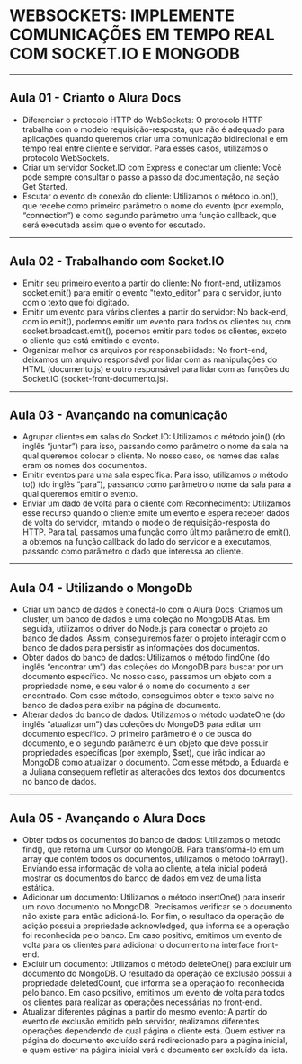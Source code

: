 # WEBSOCKETS: IMPLEMENTE COMUNICAÇÕES EM TEMPO REAL COM SOCKET.IO E MONGODB

---
## Aula 01 - Crianto o Alura Docs
<ul>
  <li>
    Diferenciar o protocolo HTTP do WebSockets: O protocolo HTTP trabalha com o modelo requisição-resposta, que não é adequado para aplicações quando queremos criar uma comunicação bidirecional e em tempo real entre cliente e servidor. Para esses casos, utilizamos o protocolo WebSockets.
  </li>
  <li>
    Criar um servidor Socket.IO com Express e conectar um cliente: Você pode sempre consultar o passo a passo da documentação, na seção Get Started.
  </li>
  <li>
    Escutar o evento de conexão do cliente: Utilizamos o método io.on(), que recebe como primeiro parâmetro o nome do evento (por exemplo, “connection”) e como segundo parâmetro uma função callback, que será executada assim que o evento for escutado.
  </li>
</ul>

---
## Aula 02 - Trabalhando com Socket.IO
<ul>
  <li>Emitir seu primeiro evento a partir do cliente: No front-end, utilizamos socket.emit() para emitir o evento "texto_editor" para o servidor, junto com o texto que foi digitado.</li>
  <li>Emitir um evento para vários clientes a partir do servidor: No back-end, com io.emit(), podemos emitir um evento para todos os clientes ou, com socket.broadcast.emit(), podemos emitir para todos os clientes, exceto o cliente que está emitindo o evento.</li>
  <li>Organizar melhor os arquivos por responsabilidade: No front-end, deixamos um arquivo responsável por lidar com as manipulações do HTML (documento.js) e outro responsável para lidar com as funções do Socket.IO (socket-front-documento.js).</li>
</ul>

---
## Aula 03 - Avançando na comunicação
<ul>
  <li>Agrupar clientes em salas do Socket.IO: Utilizamos o método join() (do inglês “juntar”) para isso, passando como parâmetro o nome da sala na qual queremos colocar o cliente. No nosso caso, os nomes das salas eram os nomes dos documentos.</li>
  <li>Emitir eventos para uma sala específica: Para isso, utilizamos o método to() (do inglês “para”), passando como parâmetro o nome da sala para a qual queremos emitir o evento.</li>
  <li>Enviar um dado de volta para o cliente com Reconhecimento: Utilizamos esse recurso quando o cliente emite um evento e espera receber dados de volta do servidor, imitando o modelo de requisição-resposta do HTTP. Para tal, passamos uma função como último parâmetro de emit(), a obtemos na função callback do lado do servidor e a executamos, passando como parâmetro o dado que interessa ao cliente.</li>
</ul>

--- 
## Aula 04 - Utilizando o MongoDb
<ul>
  <li>
    Criar um banco de dados e conectá-lo com o Alura Docs: Criamos um cluster, um banco de dados e uma coleção no MongoDB Atlas. Em seguida, utilizamos o driver do Node.js para conectar o projeto ao banco de dados. Assim, conseguiremos fazer o projeto interagir com o banco de dados para persistir as informações dos documentos.
  </li>
  <li>
    Obter dados do banco de dados: 
    Utilizamos o método findOne (do inglês “encontrar um”) das coleções do MongoDB para buscar por um documento específico. No nosso caso, passamos um objeto com a propriedade nome, e seu valor é o nome do documento a ser encontrado. Com esse método, conseguimos obter o texto salvo no banco de dados para exibir na página de documento.
  </li>
  <li>
    Alterar dados do banco de dados:
    Utilizamos o método updateOne (do inglês “atualizar um”) das coleções do MongoDB para editar um documento específico. O primeiro parâmetro é o de busca do documento, e o segundo parâmetro é um objeto que deve possuir propriedades específicas (por exemplo, $set), que irão indicar ao MongoDB como atualizar o documento. Com esse método, a Eduarda e a Juliana conseguem refletir as alterações dos textos dos documentos no banco de dados.
  </li>
</ul>

--- 

## Aula 05 - Avançando o Alura Docs
<ul>
  <li>
    Obter todos os documentos do banco de dados:
    Utilizamos o método find(), que retorna um Cursor do MongoDB. Para transformá-lo em um array que contém todos os documentos, utilizamos o método toArray(). Enviando essa informação de volta ao cliente, a tela inicial poderá mostrar os documentos do banco de dados em vez de uma lista estática.
  </li>
  <li>
    Adicionar um documento:
    Utilizamos o método insertOne() para inserir um novo documento no MongoDB. Precisamos verificar se o documento não existe para então adicioná-lo. Por fim, o resultado da operação de adição possui a propriedade acknowledged, que informa se a operação foi reconhecida pelo banco. Em caso positivo, emitimos um evento de volta para os clientes para adicionar o documento na interface front-end.
  </li>
  <li>
    Excluir um documento:
    Utilizamos o método deleteOne() para excluir um documento do MongoDB. O resultado da operação de exclusão possui a propriedade deletedCount, que informa se a operação foi reconhecida pelo banco. Em caso positivo, emitimos um evento de volta para todos os clientes para realizar as operações necessárias no front-end.
  </li>
  <li>
    Atualizar diferentes páginas a partir do mesmo evento:
    A partir do evento de exclusão emitido pelo servidor, realizamos diferentes operações dependendo de qual página o cliente está. Quem estiver na página do documento excluído será redirecionado para a página inicial, e quem estiver na página inicial verá o documento ser excluído da lista.
  </li>
</ul>